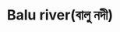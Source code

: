 ---
title: "Balu river(বালু নদী)"
title_bn: "বালু নদী"
description: "It started to flow from ‘tongi khal’ of tongi upazilaa,gazipur zilla and fall  at shitalakshya river.The length of the river is 45 km. runs mainly through the extensive swamps of Beel Belai and those east of Dhaka, joining the shitalakshya near demra. It has a narrow connection through the Suti Nadi near kapasia with the Shitalakshya, and also by way of the Tongi Khal with the turag; there is also a link with the Shitalakshya near kaliganj."
---